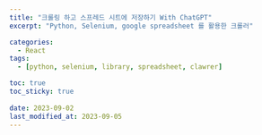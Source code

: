 ```yaml
---
title: "크롤링 하고 스프레드 시트에 저장하기 With ChatGPT"
excerpt: "Python, Selenium, google spreadsheet 를 활용한 크롤러"

categories:
  - React
tags:
  - [python, selenium, library, spreadsheet, clawrer]

toc: true
toc_sticky: true
 
date: 2023-09-02
last_modified_at: 2023-09-05
---
```


